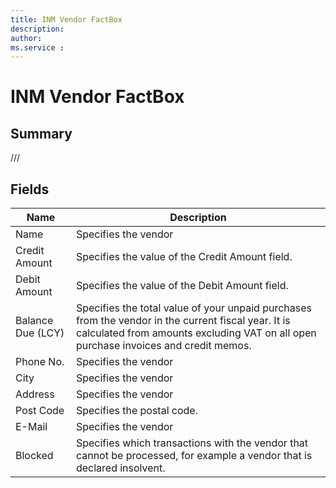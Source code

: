 ```yaml
---
title: INM Vendor FactBox
description: 
author: 
ms.service : 
---
```


# INM Vendor FactBox

## Summary

///

## Fields
<!-- You need to leave a space betwenn | your text and | -->

| Name | Description |
| ---- | ---- |
| Name | Specifies the vendor |
| Credit Amount | Specifies the value of the Credit Amount field. |
| Debit Amount | Specifies the value of the Debit Amount field. |
| Balance Due (LCY) | Specifies the total value of your unpaid purchases from the vendor in the current fiscal year. It is calculated from amounts excluding VAT on all open purchase invoices and credit memos. |
| Phone No. | Specifies the vendor |
| City | Specifies the vendor |
| Address | Specifies the vendor |
| Post Code | Specifies the postal code. |
| E-Mail | Specifies the vendor |
| Blocked | Specifies which transactions with the vendor that cannot be processed, for example a vendor that is declared insolvent. |
